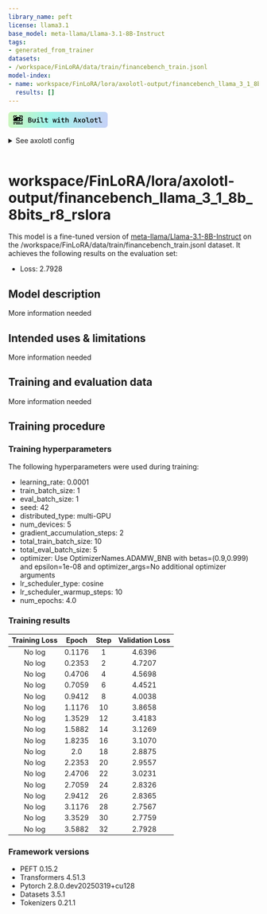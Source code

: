 ```yaml
---
library_name: peft
license: llama3.1
base_model: meta-llama/Llama-3.1-8B-Instruct
tags:
- generated_from_trainer
datasets:
- /workspace/FinLoRA/data/train/financebench_train.jsonl
model-index:
- name: workspace/FinLoRA/lora/axolotl-output/financebench_llama_3_1_8b_8bits_r8_rslora
  results: []
---
```


<!-- This model card has been generated automatically according to the information the Trainer had access to. You
should probably proofread and complete it, then remove this comment. -->

[<img src="https://raw.githubusercontent.com/axolotl-ai-cloud/axolotl/main/image/axolotl-badge-web.png" alt="Built with Axolotl" width="200" height="32"/>](https://github.com/axolotl-ai-cloud/axolotl)
<details><summary>See axolotl config</summary>

axolotl version: `0.9.1`
```yaml
base_model: meta-llama/Llama-3.1-8B-Instruct
model_type: LlamaForCausalLM
tokenizer_type: AutoTokenizer
gradient_accumulation_steps: 2
micro_batch_size: 1
num_epochs: 4
optimizer: adamw_bnb_8bit
lr_scheduler: cosine
learning_rate: 0.0001
load_in_8bit: true
load_in_4bit: false
adapter: lora
lora_model_dir: null
lora_r: 8
lora_alpha: 16
lora_dropout: 0.05
lora_target_modules:
- q_proj
- v_proj
- k_proj
datasets:
- path: /workspace/FinLoRA/data/train/financebench_train.jsonl
  type:
    system_prompt: ''
    field_system: system
    field_instruction: context
    field_output: target
    format: '[INST] {instruction} [/INST]'
    no_input_format: '[INST] {instruction} [/INST]'
dataset_prepared_path: null
val_set_size: 0.02
output_dir: /workspace/FinLoRA/lora/axolotl-output/financebench_llama_3_1_8b_8bits_r8_rslora
peft_use_dora: false
peft_use_rslora: true
sequence_len: 4096
sample_packing: false
pad_to_sequence_len: false
wandb_project: finlora_models
wandb_entity: null
wandb_watch: gradients
wandb_name: financebench_llama_3_1_8b_8bits_r8_rslora
wandb_log_model: 'false'
bf16: auto
tf32: false
gradient_checkpointing: true
resume_from_checkpoint: null
logging_steps: 500
flash_attention: false
deepspeed: deepspeed_configs/zero1.json
warmup_steps: 10
evals_per_epoch: 4
saves_per_epoch: 1
weight_decay: 0.0
special_tokens:
  pad_token: <|end_of_text|>
chat_template: llama3

```

</details><br>

# workspace/FinLoRA/lora/axolotl-output/financebench_llama_3_1_8b_8bits_r8_rslora

This model is a fine-tuned version of [meta-llama/Llama-3.1-8B-Instruct](https://huggingface.co/meta-llama/Llama-3.1-8B-Instruct) on the /workspace/FinLoRA/data/train/financebench_train.jsonl dataset.
It achieves the following results on the evaluation set:
- Loss: 2.7928

## Model description

More information needed

## Intended uses & limitations

More information needed

## Training and evaluation data

More information needed

## Training procedure

### Training hyperparameters

The following hyperparameters were used during training:
- learning_rate: 0.0001
- train_batch_size: 1
- eval_batch_size: 1
- seed: 42
- distributed_type: multi-GPU
- num_devices: 5
- gradient_accumulation_steps: 2
- total_train_batch_size: 10
- total_eval_batch_size: 5
- optimizer: Use OptimizerNames.ADAMW_BNB with betas=(0.9,0.999) and epsilon=1e-08 and optimizer_args=No additional optimizer arguments
- lr_scheduler_type: cosine
- lr_scheduler_warmup_steps: 10
- num_epochs: 4.0

### Training results

| Training Loss | Epoch  | Step | Validation Loss |
|:-------------:|:------:|:----:|:---------------:|
| No log        | 0.1176 | 1    | 4.6396          |
| No log        | 0.2353 | 2    | 4.7207          |
| No log        | 0.4706 | 4    | 4.5698          |
| No log        | 0.7059 | 6    | 4.4521          |
| No log        | 0.9412 | 8    | 4.0038          |
| No log        | 1.1176 | 10   | 3.8658          |
| No log        | 1.3529 | 12   | 3.4183          |
| No log        | 1.5882 | 14   | 3.1269          |
| No log        | 1.8235 | 16   | 3.1070          |
| No log        | 2.0    | 18   | 2.8875          |
| No log        | 2.2353 | 20   | 2.9557          |
| No log        | 2.4706 | 22   | 3.0231          |
| No log        | 2.7059 | 24   | 2.8326          |
| No log        | 2.9412 | 26   | 2.8365          |
| No log        | 3.1176 | 28   | 2.7567          |
| No log        | 3.3529 | 30   | 2.7759          |
| No log        | 3.5882 | 32   | 2.7928          |


### Framework versions

- PEFT 0.15.2
- Transformers 4.51.3
- Pytorch 2.8.0.dev20250319+cu128
- Datasets 3.5.1
- Tokenizers 0.21.1